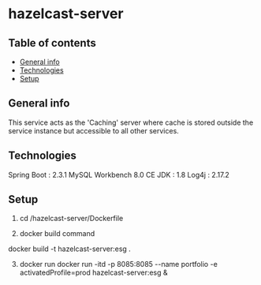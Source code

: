 # hazelcast-server

## Table of contents
* [General info](#general-info)
* [Technologies](#technologies)
* [Setup](#setup)


## General info
This service acts as the 'Caching' server where cache is stored outside the service instance but accessible to all other services.

## Technologies
Spring Boot : 2.3.1
MySQL Workbench 8.0 CE
JDK : 1.8
Log4j : 2.17.2

 

## Setup

1. cd <path to portfolio service>/hazelcast-server/Dockerfile

2. docker build command

docker build -t hazelcast-server:esg .

3. docker run
docker run -itd -p 8085:8085 --name portfolio -e activatedProfile=prod hazelcast-server:esg &